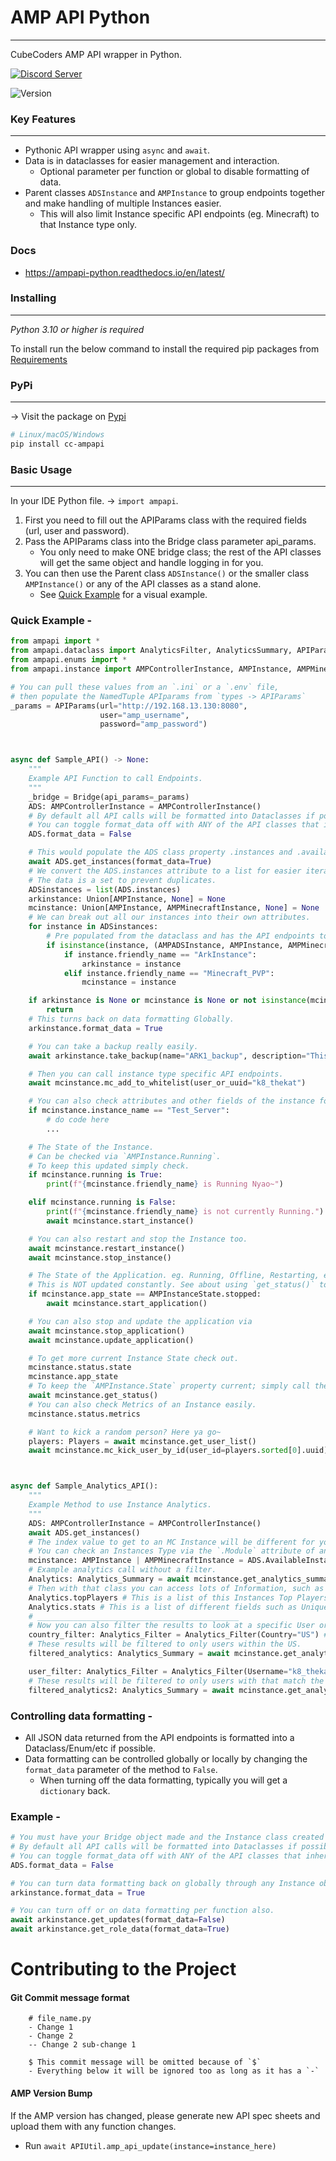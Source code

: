 # AMP API Python

---

CubeCoders AMP API wrapper in Python.

<div align="left">
    <a href="https://discord.gg/BtNyU8DFtt"><img src='https://img.shields.io/discord/705500489248145459?color=blue&label=Discord&logo=Discord%20Server&logoColor=green' alt='Discord Server'></a>
</div>

<!-- ![Number of GitHub stars](https://img.shields.io/github/stars/d60/twikit) -->

![Version](https://img.shields.io/pypi/v/cubecoders-amp-api-wrapper?label=PyPI)

### Key Features

---

- Pythonic API wrapper using `async` and `await`.
- Data is in dataclasses for easier management and interaction.
  - Optional parameter per function or global to disable formatting of data.
- Parent classes `ADSInstance` and `AMPInstance` to group endpoints together and make handling of multiple Instances easier.
  - This will also limit Instance specific API endpoints (eg. Minecraft) to that Instance type only.

### Docs

- https://ampapi-python.readthedocs.io/en/latest/

### Installing

---

_Python 3.10 or higher is required_

To install run the below command to install the required pip packages from [Requirements](./requirements.txt)

### PyPi

---

-> Visit the package on [Pypi](https://pypi.org/project/cc-ampapi/)

```bash
# Linux/macOS/Windows
pip install cc-ampapi

```

### Basic Usage

---

In your IDE Python file. -> `import ampapi`.

1. First you need to fill out the APIParams class with the required fields (url, user and password).
2. Pass the APIParams class into the Bridge class parameter api_params.
   - You only need to make ONE bridge class; the rest of the API classes will get the same object and handle logging in for you.
3. You can then use the Parent class `ADSInstance()` or the smaller class `AMPInstance()` or any of the API classes as a stand alone.
   - See [Quick Example](https://github.com/k8thekat/AMPAPI_Python/blob/main/docs/samples/sample.py) for a visual example.

### Quick Example -

```py
from ampapi import *
from ampapi.dataclass import AnalyticsFilter, AnalyticsSummary, APIParams, Players
from ampapi.enums import *
from ampapi.instance import AMPControllerInstance, AMPInstance, AMPMinecraftInstance

# You can pull these values from an `.ini` or a `.env` file,
# then populate the NamedTuple APIparams from `types -> APIParams`
_params = APIParams(url="http://192.168.13.130:8080",
                    user="amp_username",
                    password="amp_password")



async def Sample_API() -> None:
    """
    Example API Function to call Endpoints.
    """
    _bridge = Bridge(api_params=_params)
    ADS: AMPControllerInstance = AMPControllerInstance()
    # By default all API calls will be formatted into Dataclasses if possible.
    # You can toggle format_data off with ANY of the API classes that inherit Base().
    ADS.format_data = False

    # This would populate the ADS class property .instances and .available_instances
    await ADS.get_instances(format_data=True)
    # We convert the ADS.instances attribute to a list for easier iteration.
    # The data is a set to prevent duplicates.
    ADSinstances = list(ADS.instances)
    arkinstance: Union[AMPInstance, None] = None
    mcinstance: Union[AMPInstance, AMPMinecraftInstance, None] = None
    # We can break out all our instances into their own attributes.
    for instance in ADSinstances:
        # Pre populated from the dataclass and has the API endpoints too!
        if isinstance(instance, (AMPADSInstance, AMPInstance, AMPMinecraftInstance)):
            if instance.friendly_name == "ArkInstance":
                arkinstance = instance
            elif instance.friendly_name == "Minecraft_PVP":
                mcinstance = instance

    if arkinstance is None or mcinstance is None or not isinstance(mcinstance, AMPMinecraftInstance):
        return
    # This turns back on data formatting Globally.
    arkinstance.format_data = True

    # You can take a backup really easily.
    await arkinstance.take_backup(name="ARK1_backup", description="This is an ARK backup", sticky=True)

    # Then you can call instance type specific API endpoints.
    await mcinstance.mc_add_to_whitelist(user_or_uuid="k8_thekat")

    # You can also check attributes and other fields of the instance for easy logic.
    if mcinstance.instance_name == "Test_Server":
        # do code here
        ...

    # The State of the Instance.
    # Can be checked via `AMPInstance.Running`.
    # To keep this updated simply check.
    if mcinstance.running is True:
        print(f"{mcinstance.friendly_name} is Running Nyao~")

    elif mcinstance.running is False:
        print(f"{mcinstance.friendly_name} is not currently Running.")
        await mcinstance.start_instance()

    # You can also restart and stop the Instance too.
    await mcinstance.restart_instance()
    await mcinstance.stop_instance()

    # The State of the Application. eg. Running, Offline, Restarting, etc. See `types.py -> State_enum
    # This is NOT updated constantly. See about using `get_status()` to keep it current.
    if mcinstance.app_state == AMPInstanceState.stopped:
        await mcinstance.start_application()

    # You can also stop and update the application via
    await mcinstance.stop_application()
    await mcinstance.update_application()

    # To get more current Instance State check out.
    mcinstance.status.state
    mcinstance.app_state
    # To keep the `AMPInstance.State` property current; simply call the function below.
    await mcinstance.get_status()
    # You can also check Metrics of an Instance easily.
    mcinstance.status.metrics

    # Want to kick a random person? Here ya go~
    players: Players = await mcinstance.get_user_list()
    await mcinstance.mc_kick_user_by_id(user_id=players.sorted[0].uuid)



async def Sample_Analytics_API():
    """
    Example Method to use Instance Analytics.
    """
    ADS: AMPControllerInstance = AMPControllerInstance()
    await ADS.get_instances()
    # The index value to get to an MC Instance will be different for you; this is just an example.
    # You can check an Instances Type via the `.Module` attribute of any ADS/Instance class.
    mcinstance: AMPInstance | AMPMinecraftInstance = ADS.AvailableInstances[2]
    # Example analytics call without a filter.
    Analytics: Analytics_Summary = await mcinstance.get_analytics_summary()
    # Then with that class you can access lots of Information, such as Top Players, Stats and SessionTime.
    Analytics.topPlayers # This is a list of this Instances Top Players.
    Analytics.stats # This is a list of different fields such as Unique Users, New Users, etc..
    # _____________________________________________
    # Now you can also filter the results to look at a specific User or Country. Simply define the `Analytics_Filter` class and pass it into the method call.
    country_filter: Analytics_Filter = Analytics_Filter(Country="US") # The Country parameter supports `ISO 3166-1 Alpha-2 format` only.
    # These results will be filtered to only users within the US.
    filtered_analytics: Analytics_Summary = await mcinstance.get_analytics_summary(filters=country_filter)

    user_filter: Analytics_Filter = Analytics_Filter(Username="k8_thekat") # The IGN/Username of the user connected to the Server.
    # These results will be filtered to only users with that match the parameter Username. (eg. k8_thekat).
    filtered_analytics2: Analytics_Summary = await mcinstance.get_analytics_summary(filters=user_filter)


```

### Controlling data formatting -

- All JSON data returned from the API endpoints is formatted into a Dataclass/Enum/etc if possible.
- Data formatting can be controlled globally or locally by changing the `format_data` parameter of the method to `False`.
  - When turning off the data formatting, typically you will get a `dictionary` back.

### Example -

```py
# You must have your Bridge object made and the Instance class created to access `format_data`.
# By default all API calls will be formatted into Dataclasses if possible.
# You can toggle format_data off with ANY of the API classes that inherit Base().
ADS.format_data = False

# You can turn data formatting back on globally through any Instance object.
arkinstance.format_data = True

# You can turn off or on data formatting per function also.
await arkinstance.get_updates(format_data=False)
await arkinstance.get_role_data(format_data=True)

```

# Contributing to the Project

#### Git Commit message format

```
    # file_name.py
    - Change 1
    - Change 2
    -- Change 2 sub-change 1

    $ This commit message will be omitted because of `$`
    - Everything below it will be ignored too as long as it has a `-`
```

#### AMP Version Bump

If the AMP version has changed, please generate new API spec sheets and upload them with any function changes.

- Run `await APIUtil.amp_api_update(instance=instance_here)`
